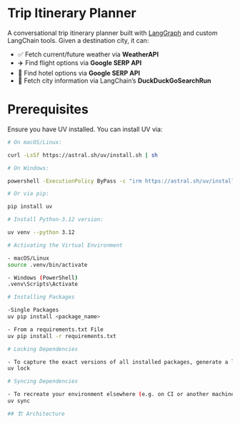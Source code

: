 # Trip Itinerary Planner

A conversational trip itinerary planner built with [LangGraph](https://github.com/langgraph/langgraph) and custom LangChain tools. Given a destination city, it can:

- ✅ Fetch current/future weather via **WeatherAPI**  
- ✈️ Find flight options via **Google SERP API**  
- 🏨 Find hotel options via **Google SERP API**  
- 📜 Fetch city information via LangChain’s **DuckDuckGoSearchRun**

# Prerequisites

Ensure you have UV installed. You can install UV via:

```bash
# On macOS/Linux:

curl -LsSf https://astral.sh/uv/install.sh | sh
```
```bash
# On Windows:

powershell -ExecutionPolicy ByPass -c "irm https://astral.sh/uv/install.ps1 | iex"
```
```bash
# Or via pip:

pip install uv
```

```bash
# Install Python-3.12 version:

uv venv --python 3.12
```
```bash
# Activating the Virtual Environment

- macOS/Linux
source .venv/bin/activate
```
```bash
- Windows (PowerShell)
.venv\Scripts\Activate
```
```bash
# Installing Packages

-Single Packages
uv pip install <package_name>

- From a requirements.txt File
uv pip install -r requirements.txt
```
```bash
# Locking Dependencies

- To capture the exact versions of all installed packages, generate a lockfile:
uv lock

# Syncing Dependencies

- To recreate your environment elsewhere (e.g. on CI or another machine), install exactly what’s in the lockfile:
uv sync
```

```bash
## 🏗️ Architecture

```